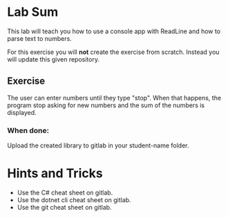 # Lab Sum

This lab will teach you how to use a console app with ReadLine and how to  parse text to numbers.

For this exercise you will **not** create the exercise from scratch. Instead you will update this given repository.

## Exercise

The user can enter numbers until they type "stop".  When that happens, the program stop asking for new numbers and the sum of the  numbers is displayed.

### When done:
Upload the created library to gitlab in your student-name folder.


# Hints and Tricks
  - Use the C# cheat sheet on gitlab.
  - Use the dotnet cli cheat sheet on gitlab.
  - Use the git cheat sheet on gitlab.
 


